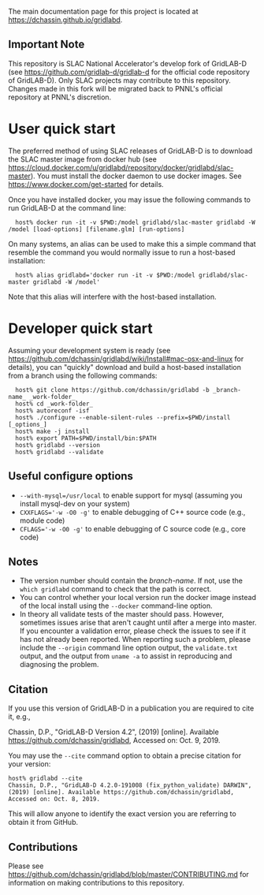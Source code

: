 The main documentation page for this project is located at https://dchassin.github.io/gridlabd.

## Important Note

This repository is SLAC National Accelerator's develop fork of GridLAB-D (see https://github.com/gridlab-d/gridlab-d for the official code repository of GridLAB-D).  Only SLAC projects may contribute to this repository.  Changes made in this fork will be migrated back to PNNL's official repository at PNNL's discretion.

# User quick start

The preferred method of using SLAC releases of GridLAB-D is to download the SLAC master image from docker hub (see https://cloud.docker.com/u/gridlabd/repository/docker/gridlabd/slac-master).  You must install the docker daemon to use docker images.  See https://www.docker.com/get-started for details.

Once you have installed docker, you may issue the following commands to run GridLAB-D at the command line:
~~~
  host% docker run -it -v $PWD:/model gridlabd/slac-master gridlabd -W /model [load-options] [filename.glm] [run-options] 
~~~ 
On many systems, an alias can be used to make this a simple command that resemble the command you would normally issue to run a host-based installation:
~~~
  host% alias gridlabd='docker run -it -v $PWD:/model gridlabd/slac-master gridlabd -W /model'
~~~
Note that this alias will interfere with the host-based installation.

# Developer quick start

Assuming your development system is ready (see https://github.com/dchassin/gridlabd/wiki/Install#mac-osx-and-linux for details), you can "quickly" download and build a host-based installation from a branch using the following commands:
~~~
  host% git clone https://github.com/dchassin/gridlabd -b _branch-name_ _work-folder_
  host% cd _work-folder_
  host% autoreconf -isf
  host% ./configure --enable-silent-rules --prefix=$PWD/install [_options_]
  host% make -j install
  host% export PATH=$PWD/install/bin:$PATH
  host% gridlabd --version
  host% gridlabd --validate
~~~
## Useful configure options
 - `--with-mysql=/usr/local` to enable support for mysql (assuming you install mysql-dev on your system)
 - `CXXFLAGS='-w -O0 -g'` to enable debugging of C++ source code (e.g., module code)
 - `CFLAGS='-w -O0 -g'` to enable debugging of C source code (e.g., core code)

## Notes
- The version number should contain the _branch-name_.  If not, use the `which gridlabd` command to check that the path is correct.
- You can control whether your local version run the docker image instead of the local install using the `--docker` command-line option.
- In theory all validate tests of the master should pass. However, sometimes issues arise that aren't caught until after a merge into master.  If you encounter a validation error, please check the issues to see if it has not already been reported.  When reporting such a problem, please include the `--origin` command line option output, the `validate.txt` output, and the output from `uname -a` to assist in reproducing and diagnosing the problem.

## Citation

If you use this version of GridLAB-D in a publication you are required to cite it, e.g.,

Chassin, D.P., "GridLAB-D Version 4.2", (2019) [online]. Available https://github.com/dchassin/gridlabd, Accessed on: Oct. 9, 2019.

You may use the `--cite` command option to obtain a precise citation for your version:
~~~
host% gridlabd --cite
Chassin, D.P., "GridLAB-D 4.2.0-191008 (fix_python_validate) DARWIN", (2019) [online]. Available https://github.com/dchassin/gridlabd, Accessed on: Oct. 8, 2019.
~~~
This will allow anyone to identify the exact version you are referring to obtain it from GitHub.

## Contributions

Please see https://github.com/dchassin/gridlabd/blob/master/CONTRIBUTING.md for information on making contributions to this repository.
